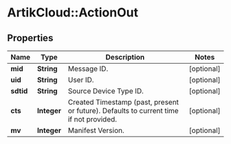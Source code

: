 # ArtikCloud::ActionOut

## Properties
Name | Type | Description | Notes
------------ | ------------- | ------------- | -------------
**mid** | **String** | Message ID. | [optional] 
**uid** | **String** | User ID. | [optional] 
**sdtid** | **String** | Source Device Type ID. | [optional] 
**cts** | **Integer** | Created Timestamp (past, present or future). Defaults to current time if not provided. | [optional] 
**mv** | **Integer** | Manifest Version. | [optional] 


